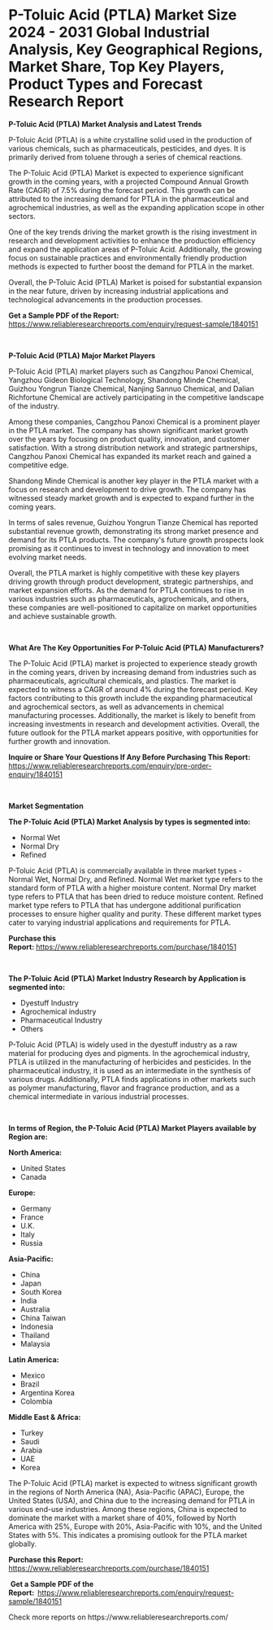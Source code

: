 <p><h1>P-Toluic Acid (PTLA) Market Size 2024 - 2031 Global Industrial Analysis, Key Geographical Regions, Market Share, Top Key Players, Product Types and Forecast Research Report</h1></p><p><strong>P-Toluic Acid (PTLA) Market Analysis and Latest Trends</strong></p>
<p><p>P-Toluic Acid (PTLA) is a white crystalline solid used in the production of various chemicals, such as pharmaceuticals, pesticides, and dyes. It is primarily derived from toluene through a series of chemical reactions.</p><p>The P-Toluic Acid (PTLA) Market is expected to experience significant growth in the coming years, with a projected Compound Annual Growth Rate (CAGR) of 7.5% during the forecast period. This growth can be attributed to the increasing demand for PTLA in the pharmaceutical and agrochemical industries, as well as the expanding application scope in other sectors.</p><p>One of the key trends driving the market growth is the rising investment in research and development activities to enhance the production efficiency and expand the application areas of P-Toluic Acid. Additionally, the growing focus on sustainable practices and environmentally friendly production methods is expected to further boost the demand for PTLA in the market.</p><p>Overall, the P-Toluic Acid (PTLA) Market is poised for substantial expansion in the near future, driven by increasing industrial applications and technological advancements in the production processes.</p></p>
<p><strong>Get a Sample PDF of the Report:&nbsp;</strong> <a href="https://www.reliableresearchreports.com/enquiry/request-sample/1840151">https://www.reliableresearchreports.com/enquiry/request-sample/1840151</a></p>
<p>&nbsp;</p>
<p><strong>P-Toluic Acid (PTLA) Major Market Players</strong></p>
<p><p>P-Toluic Acid (PTLA) market players such as Cangzhou Panoxi Chemical, Yangzhou Gideon Biological Technology, Shandong Minde Chemical, Guizhou Yongrun Tianze Chemical, Nanjing Sannuo Chemical, and Dalian Richfortune Chemical are actively participating in the competitive landscape of the industry.</p><p>Among these companies, Cangzhou Panoxi Chemical is a prominent player in the PTLA market. The company has shown significant market growth over the years by focusing on product quality, innovation, and customer satisfaction. With a strong distribution network and strategic partnerships, Cangzhou Panoxi Chemical has expanded its market reach and gained a competitive edge.</p><p>Shandong Minde Chemical is another key player in the PTLA market with a focus on research and development to drive growth. The company has witnessed steady market growth and is expected to expand further in the coming years.</p><p>In terms of sales revenue, Guizhou Yongrun Tianze Chemical has reported substantial revenue growth, demonstrating its strong market presence and demand for its PTLA products. The company's future growth prospects look promising as it continues to invest in technology and innovation to meet evolving market needs.</p><p>Overall, the PTLA market is highly competitive with these key players driving growth through product development, strategic partnerships, and market expansion efforts. As the demand for PTLA continues to rise in various industries such as pharmaceuticals, agrochemicals, and others, these companies are well-positioned to capitalize on market opportunities and achieve sustainable growth.</p></p>
<p>&nbsp;</p>
<p><strong>What Are The Key Opportunities For P-Toluic Acid (PTLA) Manufacturers?</strong></p>
<p><p>The P-Toluic Acid (PTLA) market is projected to experience steady growth in the coming years, driven by increasing demand from industries such as pharmaceuticals, agricultural chemicals, and plastics. The market is expected to witness a CAGR of around 4% during the forecast period. Key factors contributing to this growth include the expanding pharmaceutical and agrochemical sectors, as well as advancements in chemical manufacturing processes. Additionally, the market is likely to benefit from increasing investments in research and development activities. Overall, the future outlook for the PTLA market appears positive, with opportunities for further growth and innovation.</p></p>
<p><strong>Inquire or Share Your Questions If Any Before Purchasing This Report:</strong> <a href="https://www.reliableresearchreports.com/enquiry/pre-order-enquiry/1840151">https://www.reliableresearchreports.com/enquiry/pre-order-enquiry/1840151</a></p>
<p>&nbsp;</p>
<p><strong>Market Segmentation</strong></p>
<p><strong>The P-Toluic Acid (PTLA) Market Analysis by types is segmented into:</strong></p>
<p><ul><li>Normal Wet</li><li>Normal Dry</li><li>Refined</li></ul></p>
<p><p>P-Toluic Acid (PTLA) is commercially available in three market types - Normal Wet, Normal Dry, and Refined. Normal Wet market type refers to the standard form of PTLA with a higher moisture content. Normal Dry market type refers to PTLA that has been dried to reduce moisture content. Refined market type refers to PTLA that has undergone additional purification processes to ensure higher quality and purity. These different market types cater to varying industrial applications and requirements for PTLA.</p></p>
<p><strong>Purchase this Report:&nbsp;</strong><a href="https://www.reliableresearchreports.com/purchase/1840151">https://www.reliableresearchreports.com/purchase/1840151</a></p>
<p>&nbsp;</p>
<p><strong>The P-Toluic Acid (PTLA) Market Industry Research by Application is segmented into:</strong></p>
<p><ul><li>Dyestuff Industry</li><li>Agrochemical industry</li><li>Pharmaceutical Industry</li><li>Others</li></ul></p>
<p><p>P-Toluic Acid (PTLA) is widely used in the dyestuff industry as a raw material for producing dyes and pigments. In the agrochemical industry, PTLA is utilized in the manufacturing of herbicides and pesticides. In the pharmaceutical industry, it is used as an intermediate in the synthesis of various drugs. Additionally, PTLA finds applications in other markets such as polymer manufacturing, flavor and fragrance production, and as a chemical intermediate in various industrial processes.</p></p>
<p>&nbsp;</p>
<p><strong>In terms of Region, the P-Toluic Acid (PTLA) Market Players available by Region are:</strong></p>
<p>
    <p> <strong> North America: </strong>
        <ul>
            <li>United States</li>
            <li>Canada</li>
        </ul>
        </p> 
    <p> <strong> Europe: </strong>
        <ul>
            <li>Germany</li>
            <li>France</li>
            <li>U.K.</li>
            <li>Italy</li>
            <li>Russia</li>
        </ul>
        </p> 
    <p> <strong> Asia-Pacific: </strong>
        <ul>
            <li>China</li>
            <li>Japan</li>
            <li>South Korea</li>
            <li>India</li>
            <li>Australia</li>
            <li>China Taiwan</li>
            <li>Indonesia</li>
            <li>Thailand</li>
            <li>Malaysia</li>
        </ul>
        </p> 
    <p> <strong> Latin America: </strong>
        <ul>
            <li>Mexico</li>
            <li>Brazil</li>
            <li>Argentina Korea</li>
            <li>Colombia</li>
        </ul>
        </p> 
    <p> <strong> Middle East & Africa: </strong>
        <ul>
            <li>Turkey</li>
            <li>Saudi</li>
            <li>Arabia</li>
            <li>UAE</li>
            <li>Korea</li>
        </ul>
    </p>
    </p>
<p><p>The P-Toluic Acid (PTLA) market is expected to witness significant growth in the regions of North America (NA), Asia-Pacific (APAC), Europe, the United States (USA), and China due to the increasing demand for PTLA in various end-use industries. Among these regions, China is expected to dominate the market with a market share of 40%, followed by North America with 25%, Europe with 20%, Asia-Pacific with 10%, and the United States with 5%. This indicates a promising outlook for the PTLA market globally.</p></p>
<p><strong>Purchase this Report: </strong><a href="https://www.reliableresearchreports.com/purchase/1840151">https://www.reliableresearchreports.com/purchase/1840151</a></p>
<p>&nbsp;<strong>Get a Sample PDF of the Report:&nbsp;&nbsp;</strong><a href="https://www.reliableresearchreports.com/enquiry/request-sample/1840151">https://www.reliableresearchreports.com/enquiry/request-sample/1840151</a></p>
<p><strong></strong></p>
<p>Check more reports on https://www.reliableresearchreports.com/</p>
